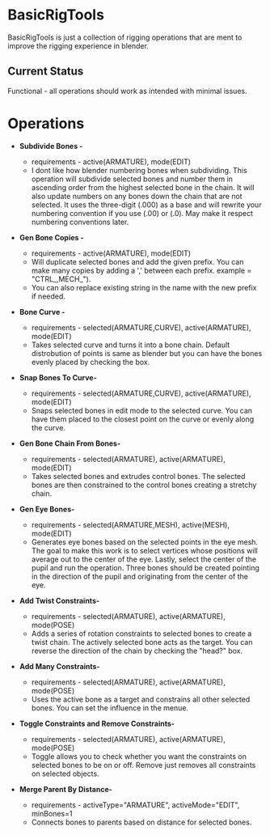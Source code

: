 # BasicRigTools
BasicRigTools is just a collection of rigging operations that are ment to improve the rigging experience in blender. 

## Current Status
Functional - all operations should work as intended with minimal issues.

# Operations

 - **Subdivide Bones -**
	 - requirements - active(ARMATURE), mode(EDIT)
	 - I dont like how blender numbering bones when subdividing. This operation will subdivide selected bones and number them in ascending order from the highest selected bone in the chain. It will also update numbers on any bones down the chain that are not selected. It uses the three-digit (.000) as a base and will rewrite your numbering convention if you use (.00) or (.0). May make it respect numbering conventions later.
	 
 - **Gen Bone Copies -**
	 - requirements - active(ARMATURE), mode(EDIT)
	 - Will duplicate selected bones and add the given prefix. You can make many copies by adding a ',' between each prefix. example = "CTRL_,MECH_").
	 - You can also replace existing string in the name with the new prefix if needed.
	 
 - **Bone Curve -**
	 - requirements - selected(ARMATURE,CURVE), active(ARMATURE), mode(EDIT)
	 - Takes selected curve and turns it into a bone chain. Default distrobution of points is same as 	blender but you can have the bones evenly placed by checking the box.
	 
 - **Snap Bones To Curve-**
 	 - requirements - selected(ARMATURE,CURVE), active(ARMATURE), mode(EDIT)
	 - Snaps selected bones in edit mode to the selected curve. You can have them placed to the closest point on the curve or evenly along the curve.
	 
 - **Gen Bone Chain From Bones-**
 	 - requirements - selected(ARMATURE), active(ARMATURE), mode(EDIT)
	 - Takes selected bones and extrudes control bones. The selected bones are then constrained to the control bones creating a stretchy chain.
	 
 - **Gen Eye Bones-**
 	 - requirements - selected(ARMATURE,MESH), active(MESH), mode(EDIT)
	 - Generates eye bones based on the selected points in the eye mesh. The goal to make this work is to select vertices whose positions will average out to the center of the eye. Lastly, select the center of the pupil and run the operation. Three bones should be created pointing in the direction of the pupil and originating from the center of the eye.
	 
 - **Add Twist Constraints-**
 	- requirements - selected(ARMATURE), active(ARMATURE), mode(POSE)
	- Adds a series of rotation constraints to selected bones to create a twist chain. The actively selected bone acts as the target. You can reverse the direction of the chain by checking the "head?" box.
	
 - **Add Many Constraints-**
 	- requirements - selected(ARMATURE), active(ARMATURE), mode(POSE)
	- Uses the active bone as a target and constrains all other selected bones. You can set the influence in the menue.
	
 - **Toggle Constraints and Remove Constraints-**
 	 - requirements - selected(ARMATURE), active(ARMATURE), mode(POSE)
	 -  Toggle allows you to check whether you want the constraints on selected bones to be on or off. Remove just removes all constraints on selected objects.
	 
- **Merge Parent By Distance-**
 	 - requirements - activeType="ARMATURE", activeMode="EDIT", minBones=1
	 - Connects bones to parents based on distance for selected bones.


